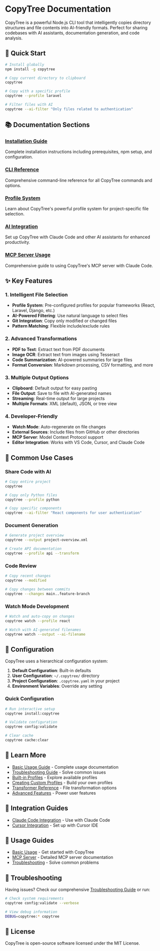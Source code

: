 # CopyTree Documentation

CopyTree is a powerful Node.js CLI tool that intelligently copies directory structures and file contents into AI-friendly formats. Perfect for sharing codebases with AI assistants, documentation generation, and code analysis.

## 🚀 Quick Start

```bash
# Install globally
npm install -g copytree

# Copy current directory to clipboard
copytree

# Copy with a specific profile
copytree --profile laravel

# Filter files with AI
copytree --ai-filter "Only files related to authentication"
```

## 📚 Documentation Sections

### [Installation Guide](./installation/installation-guide.md)
Complete installation instructions including prerequisites, npm setup, and configuration.

### [CLI Reference](./cli/copytree-reference.md)
Comprehensive command-line reference for all CopyTree commands and options.

### [Profile System](./profiles/profile-overview.md)
Learn about CopyTree's powerful profile system for project-specific file selection.

### [AI Integration](./installation/claude-integration.md)
Set up CopyTree with Claude Code and other AI assistants for enhanced productivity.

### [MCP Server Usage](./usage/mcp-server.md)
Comprehensive guide to using CopyTree's MCP server with Claude Code.

## ✨ Key Features

### 1. **Intelligent File Selection**
- **Profile System**: Pre-configured profiles for popular frameworks (React, Laravel, Django, etc.)
- **AI-Powered Filtering**: Use natural language to select files
- **Git Integration**: Copy only modified or changed files
- **Pattern Matching**: Flexible include/exclude rules

### 2. **Advanced Transformations**
- **PDF to Text**: Extract text from PDF documents
- **Image OCR**: Extract text from images using Tesseract
- **Code Summarization**: AI-powered summaries for large files
- **Format Conversion**: Markdown processing, CSV formatting, and more

### 3. **Multiple Output Options**
- **Clipboard**: Default output for easy pasting
- **File Output**: Save to file with AI-generated names
- **Streaming**: Real-time output for large projects
- **Multiple Formats**: XML (default), JSON, or tree view

### 4. **Developer-Friendly**
- **Watch Mode**: Auto-regenerate on file changes
- **External Sources**: Include files from GitHub or other directories
- **MCP Server**: Model Context Protocol support
- **Editor Integration**: Works with VS Code, Cursor, and Claude Code

## 🎯 Common Use Cases

### Share Code with AI
```bash
# Copy entire project
copytree

# Copy only Python files
copytree --profile python

# Copy specific components
copytree --ai-filter "React components for user authentication"
```

### Document Generation
```bash
# Generate project overview
copytree --output project-overview.xml

# Create API documentation
copytree --profile api --transform
```

### Code Review
```bash
# Copy recent changes
copytree --modified

# Copy changes between commits
copytree --changes main..feature-branch
```

### Watch Mode Development
```bash
# Watch and auto-copy on changes
copytree watch --profile react

# Watch with AI-generated filenames
copytree watch --output --ai-filename
```

## 🔧 Configuration

CopyTree uses a hierarchical configuration system:

1. **Default Configuration**: Built-in defaults
2. **User Configuration**: `~/.copytree/` directory
3. **Project Configuration**: `.copytree.yaml` in your project
4. **Environment Variables**: Override any setting

### Quick Configuration
```bash
# Run interactive setup
copytree install:copytree

# Validate configuration
copytree config:validate

# Clear cache
copytree cache:clear
```

## 📖 Learn More

- [Basic Usage Guide](./usage/basic-usage.md) - Complete usage documentation
- [Troubleshooting Guide](./usage/troubleshooting.md) - Solve common issues
- [Built-in Profiles](./profiles/builtin-profiles.md) - Explore available profiles
- [Creating Custom Profiles](./profiles/profile-creation-guide.md) - Build your own profiles
- [Transformer Reference](./profiles/transformer-reference.md) - File transformation options
- [Advanced Features](./profiles/profile-advanced.md) - Power user features

## 🤝 Integration Guides

- [Claude Code Integration](./installation/claude-integration.md) - Use with Claude Code
- [Cursor Integration](./installation/cursor-integration.md) - Set up with Cursor IDE

## 📘 Usage Guides

- [Basic Usage](./usage/basic-usage.md) - Get started with CopyTree
- [MCP Server](./usage/mcp-server.md) - Detailed MCP server documentation
- [Troubleshooting](./usage/troubleshooting.md) - Solve common problems

## 🐛 Troubleshooting

Having issues? Check our comprehensive [Troubleshooting Guide](./usage/troubleshooting.md) or run:

```bash
# Check system requirements
copytree config:validate --verbose

# View debug information
DEBUG=copytree:* copytree
```

## 📄 License

CopyTree is open-source software licensed under the MIT License.